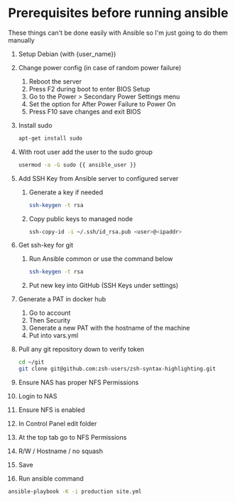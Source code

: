 # Prerequisites before running ansible

These things can't be done easily with Ansible so I'm just going to do them manually

1. Setup Debian (with {user_name})

2. Change power config (in case of random power failure)

   1. Reboot the server
   2. Press F2 during boot to enter BIOS Setup
   3. Go to the Power > Secondary Power Settings menu
   4. Set the option for After Power Failure to Power On
   5. Press F10 save changes and exit BIOS

3. Install sudo

   ```bash
   apt-get install sudo
   ```

4. With root user add the user to the sudo group

   ```bash
   usermod -a -G sudo {{ ansible_user }}
   ```

5. Add SSH Key from Ansible server to configured server

   1. Generate a key if needed

      ```bash
      ssh-keygen -t rsa
      ```

   2. Copy public keys to managed node

      ```bash
      ssh-copy-id -i ~/.ssh/id_rsa.pub <user>@<ipaddr>
      ```

6. Get ssh-key for git

   1. Run Ansible common or use the command below

      ```bash
      ssh-keygen -t rsa
      ```

   2. Put new key into GitHub (SSH Keys under settings)

7. Generate a PAT in docker hub

   1. Go to account
   2. Then Security
   3. Generate a new PAT with the hostname of the machine
   4. Put into vars.yml

8. Pull any git repository down to verify token

   ```bash
   cd ~/git
   git clone git@github.com:zsh-users/zsh-syntax-highlighting.git
   ```

9. Ensure NAS has proper NFS Permissions

10. Login to NAS
11. Ensure NFS is enabled
12. In Control Panel edit folder
13. At the top tab go to NFS Permissions
14. R/W / Hostname / no squash
15. Save

16. Run ansible command

```bash
ansible-playbook -K -i production site.yml
```
